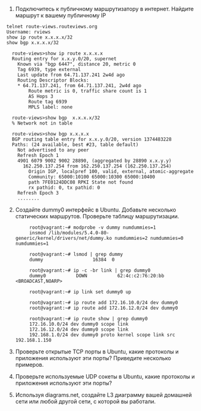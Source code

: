 1. Подключитесь к публичному маршрутизатору в интернет. Найдите маршрут к вашему публичному IP
```
telnet route-views.routeviews.org
Username: rviews
show ip route x.x.x.x/32
show bgp x.x.x.x/32
```

      route-views>show ip route x.x.x.x
      Routing entry for x.x.y.0/20, supernet
        Known via "bgp 6447", distance 20, metric 0
        Tag 6939, type external
        Last update from 64.71.137.241 2w4d ago
        Routing Descriptor Blocks:
        * 64.71.137.241, from 64.71.137.241, 2w4d ago
            Route metric is 0, traffic share count is 1
            AS Hops 3
            Route tag 6939
            MPLS label: none

      route-views>show bgp  x.x.x.x/32
      % Network not in table

      route-views>show bgp x.x.x.x
      BGP routing table entry for x.x.y.0/20, version 1374483228
      Paths: (24 available, best #23, table default)
        Not advertised to any peer
        Refresh Epoch 1
        4901 6079 9002 9002 28890, (aggregated by 28890 x.x.y.y)
          162.250.137.254 from 162.250.137.254 (162.250.137.254)
            Origin IGP, localpref 100, valid, external, atomic-aggregate
            Community: 65000:10100 65000:10300 65000:10400
            path 7FE0124DDC08 RPKI State not found
            rx pathid: 0, tx pathid: 0
        Refresh Epoch 3
        ........

2. Создайте dummy0 интерфейс в Ubuntu. Добавьте несколько статических маршрутов. Проверьте таблицу маршрутизации.

            root@vagrant:~# modprobe -v dummy numdummies=1
            insmod /lib/modules/5.4.0-80-generic/kernel/drivers/net/dummy.ko numdummies=2 numdummies=0 numdummies=1

            root@vagrant:~# lsmod | grep dummy
            dummy                  16384  0

            root@vagrant:~# ip -c -br link | grep dummy0
            dummy0           DOWN           62:4c:c2:76:20:bb <BROADCAST,NOARP>

            root@vagrant:~# ip link set dummy0 up

            root@vagrant:~# ip route add 172.16.10.0/24 dev dummy0
            root@vagrant:~# ip route add 172.16.12.0/24 dev dummy0

            root@vagrant:~# ip route show | grep dummy0
            172.16.10.0/24 dev dummy0 scope link
            172.16.12.0/24 dev dummy0 scope link
            192.168.1.0/24 dev dummy0 proto kernel scope link src 192.168.1.150

3. Проверьте открытые TCP порты в Ubuntu, какие протоколы и приложения используют эти порты? Приведите несколько примеров.

4. Проверьте используемые UDP сокеты в Ubuntu, какие протоколы и приложения используют эти порты?

5. Используя diagrams.net, создайте L3 диаграмму вашей домашней сети или любой другой сети, с которой вы работали. 

